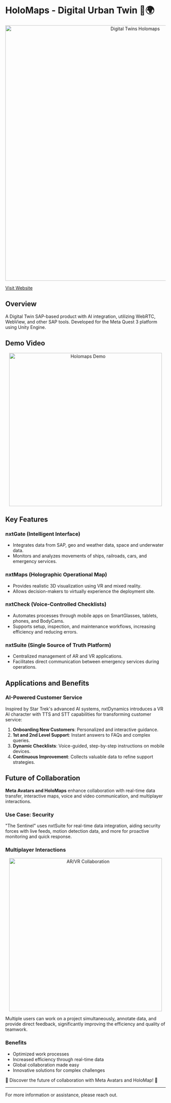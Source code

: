 # HoloMaps - Digital Urban Twin 🚀🌍

<p align="center">
  <img src="https://github.com/user-attachments/assets/bc6bbecd-9722-483c-8d05-1d89439e57c8" alt="Digital Twins Holomaps" width="800"/>
</p>

[Visit Website](https://nxtdynamics.com/holomap/)

## Overview
A Digital Twin SAP-based product with AI integration, utilizing WebRTC, WebView, and other SAP tools. Developed for the Meta Quest 3 platform using Unity Engine.

## Demo Video
<p align="center">
  <a href="https://youtu.be/iakhkF5eKW8">
    <img src="https://img.youtube.com/vi/JBAChyP23po/0.jpg" alt="Holomaps Demo" width="480"/>
  </a>
</p>

## Key Features

### nxtGate (Intelligent Interface)
- Integrates data from SAP, geo and weather data, space and underwater data.
- Monitors and analyzes movements of ships, railroads, cars, and emergency services.

### nxtMaps (Holographic Operational Map)
- Provides realistic 3D visualization using VR and mixed reality.
- Allows decision-makers to virtually experience the deployment site.

### nxtCheck (Voice-Controlled Checklists)
- Automates processes through mobile apps on SmartGlasses, tablets, phones, and BodyCams.
- Supports setup, inspection, and maintenance workflows, increasing efficiency and reducing errors.

### nxtSuite (Single Source of Truth Platform)
- Centralized management of AR and VR applications.
- Facilitates direct communication between emergency services during operations.

## Applications and Benefits

### AI-Powered Customer Service
Inspired by Star Trek's advanced AI systems, nxtDynamics introduces a VR AI character with TTS and STT capabilities for transforming customer service:
1. **Onboarding New Customers**: Personalized and interactive guidance.
2. **1st and 2nd Level Support**: Instant answers to FAQs and complex queries.
3. **Dynamic Checklists**: Voice-guided, step-by-step instructions on mobile devices.
4. **Continuous Improvement**: Collects valuable data to refine support strategies.

## Future of Collaboration
**Meta Avatars and HoloMaps** enhance collaboration with real-time data transfer, interactive maps, voice and video communication, and multiplayer interactions.

### Use Case: Security
"The Sentinel" uses nxtSuite for real-time data integration, aiding security forces with live feeds, motion detection data, and more for proactive monitoring and quick response.

### Multiplayer Interactions
<p align="center">
  <a href="https://youtu.be/NkfMxddkav4">
    <img src="https://img.youtube.com/vi/NkfMxddkav4/0.jpg" alt="AR/VR Collaboration" width="480"/>
  </a>
</p>

Multiple users can work on a project simultaneously, annotate data, and provide direct feedback, significantly improving the efficiency and quality of teamwork.

### Benefits
- Optimized work processes
- Increased efficiency through real-time data
- Global collaboration made easy
- Innovative solutions for complex challenges

🚀 Discover the future of collaboration with Meta Avatars and HoloMap! 🚀

---

For more information or assistance, please reach out.
